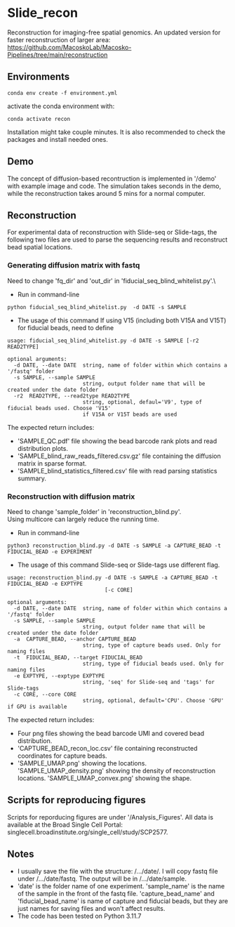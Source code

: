 # Slide_recon

Reconstruction for imaging-free spatial genomics.
An updated version for faster reconstruction of larger area: 
https://github.com/MacoskoLab/Macosko-Pipelines/tree/main/reconstruction 

## Environments
```
conda env create -f environment.yml
```
activate the conda environment with:
```
conda activate recon
```
Installation might take couple minutes. It is also recommended to check the packages and install needed ones.

## Demo 
The concept of diffusion-based recontruction is implemented in '/demo' with example image and code.
The simulation takes seconds in the demo, while the reconstruction takes around 5 mins for a normal computer.

## Reconstruction
For experimental data of reconstruction with Slide-seq or Slide-tags, the following two files are used to parse the sequencing results and reconstruct bead spatial locations.

### Generating diffusion matrix with fastq 
Need to change 'fq_dir' and 'out_dir' in 'fiducial_seq_blind_whitelist.py'.\

* Run in command-line
```shell
python fiducial_seq_blind_whitelist.py  -d DATE -s SAMPLE
```
* The usage of this command
If using V15 (including both V15A and V15T) for fiducial beads, need to define
```shell
usage: fiducial_seq_blind_whitelist.py -d DATE -s SAMPLE [-r2 READ2TYPE]

optional arguments:
  -d DATE, --date DATE  string, name of folder within which contains a '/fastq' folder
  -s SAMPLE, --sample SAMPLE
                        string, output folder name that will be created under the date folder
  -r2  READ2TYPE, --read2type READ2TYPE
                        string, optional, defaul='V9', type of fiducial beads used. Choose 'V15'
                        if V15A or V15T beads are used
```
The expected return includes:
* 'SAMPLE_QC.pdf' file showing the bead barcode rank plots and read distribution plots.
* 'SAMPLE_blind_raw_reads_filtered.csv.gz' file containing the diffusion matrix in sparse format.
* 'SAMPLE_blind_statistics_filtered.csv' file with read parsing statistics summary.


### Reconstruction with diffusion matrix
Need to change 'sample_folder' in 'reconstruction_blind.py'.\
Using multicore can largely reduce the running time.
* Run in command-line
```shell
python3 reconstruction_blind.py -d DATE -s SAMPLE -a CAPTURE_BEAD -t FIDUCIAL_BEAD -e EXPERIMENT
```
* The usage of this command
Slide-seq or Slide-tags use different flag.
```shell
usage: reconstruction_blind.py -d DATE -s SAMPLE -a CAPTURE_BEAD -t FIDUCIAL_BEAD -e EXPTYPE
                               [-c CORE]   

optional arguments:
  -d DATE, --date DATE  string, name of folder within which contains a '/fastq' folder
  -s SAMPLE, --sample SAMPLE
                        string, output folder name that will be created under the date folder
  -a  CAPTURE_BEAD, --anchor CAPTURE_BEAD
                        string, type of capture beads used. Only for naming files
  -t  FIDUCIAL_BEAD, --target FIDUCIAL_BEAD
                        string, type of fiducial beads used. Only for naming files
  -e EXPTYPE, --exptype EXPTYPE
                        string, 'seq' for Slide-seq and 'tags' for Slide-tags
  -c CORE, --core CORE
                        string, optional, default='CPU'. Choose 'GPU' if GPU is available
```
The expected return includes:
* Four png files showing the bead barcode UMI and covered bead distribution.
* 'CAPTURE_BEAD_recon_loc.csv' file containing reconstructed coordinates for capture beads.
* 'SAMPLE_UMAP.png' showing the locations. 'SAMPLE_UMAP_density.png' showing the density of reconstruction locations. 'SAMPLE_UMAP_convex.png' showing the shape.

## Scripts for reproducing figures
Scripts for reporducing figures are under '/Analysis_Figures'. All data is available at the Broad Single Cell Portal:
singlecell.broadinstitute.org/single_cell/study/SCP2577.

## Notes
* I usually save the file with the structure: /.../date/. I will copy fastq file under /.../date/fastq. The output will be in /.../date/sample.
* 'date' is the folder name of one experiment. 'sample_name' is the name of the sample in the front of the fastq file. 'capture_bead_name' and 'fiducial_bead_name' is name of capture and fiducial beads, but they are just names for saving files and won't affect results.
* The code has been tested on Python 3.11.7
